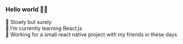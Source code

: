 ### Hello world 👋🏼
🌱 Slowly but surely <br>
🚀 I’m currently learning React.js <br>
🚚 Working for a small react native project with my friends in these days 
